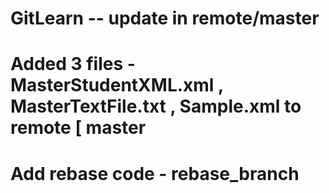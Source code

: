 # GitLearn -- update in remote/master 
# Added 3 files - MasterStudentXML.xml , MasterTextFile.txt , Sample.xml to remote [ master 
# Add rebase code - rebase_branch
